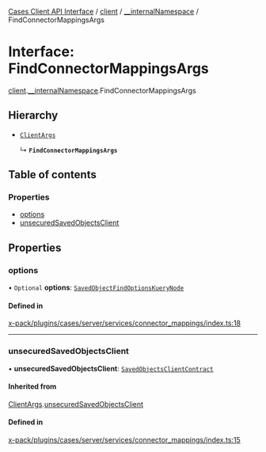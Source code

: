 [Cases Client API Interface](../README.md) / [client](../modules/client.md) / [\_\_internalNamespace](../modules/client.__internalNamespace.md) / FindConnectorMappingsArgs

# Interface: FindConnectorMappingsArgs

[client](../modules/client.md).[__internalNamespace](../modules/client.__internalNamespace.md).FindConnectorMappingsArgs

## Hierarchy

- [`ClientArgs`](client.__internalNamespace.ClientArgs-2.md)

  ↳ **`FindConnectorMappingsArgs`**

## Table of contents

### Properties

- [options](client.__internalNamespace.FindConnectorMappingsArgs.md#options)
- [unsecuredSavedObjectsClient](client.__internalNamespace.FindConnectorMappingsArgs.md#unsecuredsavedobjectsclient)

## Properties

### options

• `Optional` **options**: [`SavedObjectFindOptionsKueryNode`](../modules/client.__internalNamespace.md#savedobjectfindoptionskuerynode)

#### Defined in

[x-pack/plugins/cases/server/services/connector_mappings/index.ts:18](https://github.com/elastic/kibana/blob/06b0f975f60/x-pack/plugins/cases/server/services/connector_mappings/index.ts#L18)

___

### unsecuredSavedObjectsClient

• **unsecuredSavedObjectsClient**: [`SavedObjectsClientContract`](../modules/client.__internalNamespace.md#savedobjectsclientcontract)

#### Inherited from

[ClientArgs](client.__internalNamespace.ClientArgs-2.md).[unsecuredSavedObjectsClient](client.__internalNamespace.ClientArgs-2.md#unsecuredsavedobjectsclient)

#### Defined in

[x-pack/plugins/cases/server/services/connector_mappings/index.ts:15](https://github.com/elastic/kibana/blob/06b0f975f60/x-pack/plugins/cases/server/services/connector_mappings/index.ts#L15)
